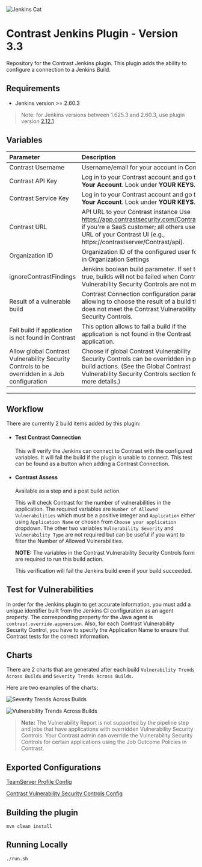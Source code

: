 <!--Jenkins Cat -->
![Jenkins Cat](img/jenkins-cat.png "Jenkins Cat" )

# Contrast Jenkins Plugin - Version 3.3

Repository for the Contrast Jenkins plugin. This plugin adds the ability to configure a connection to a Jenkins Build.

## Requirements
* Jenkins version >= 2.60.3
> Note: for Jenkins versions between 1.625.3 and 2.60.3, use plugin version [2.12.1](https://github.com/jenkinsci/contrast-continuous-application-security-plugin/releases/tag/contrast-continuous-application-security-2.12.1)

## Variables

|**Parameter** | **Description** | **Since** |
|:-------------|:----------------|:----------|
| Contrast Username | Username/email for your account in Contrast | |
| Contrast API Key | Log in to your Contrast account and go to **Your Account**. Look under **YOUR KEYS**. | |
| Contrast Service Key | Log in to your Contrast account and go to **Your Account**. Look under **YOUR KEYS**. | |
| Contrast URL | API URL to your Contrast instance Use https://app.contrastsecurity.com/Contrast/api if you're a SaaS customer; all others use the URL of your Contrast UI (e.g., https://contrastserver/Contrast/api). | |
| Organization ID | Organization ID of the configured user found in Organization Settings | |
| ignoreContrastFindings | Jenkins boolean build parameter. If set to true, builds will not be failed when Contrast Vulnerability Security Controls are not met. | 2.3 |
| Result of a vulnerable build | Contrast Connection configuration parameter allowing to choose the result of a build that does not meet the Contrast Vulnerability Security Controls. | 2.3 |
| Fail build if application is not found in Contrast | This option allows to fail a build if the application is not found in the Contrast application. | 2.4 |
| Allow global Contrast Vulnerability Security Controls to be overridden in a Job configuration | Choose if global Contrast Vulnerability Security Controls can be overridden in post-build actions. (See the Global Contrast Vulnerability Security Controls section for more details.) | 2.5 |

---

## Workflow

There are currently 2 build items added by this plugin:

* #### Test Contrast Connection

    This will verify the Jenkins can connect to Contrast with the configured variables. It will fail the build if the plugin is unable to connect. This test can be found as a button when adding a Contrast Connection.

* #### Contrast Assess

    Available as a step and a post build action.

    This will check Contrast for the number of vulnerabilities in the application. The required variables are `Number of Allowed Vulnerabilities` which must be a positive integer and `Application` either using `Application Name` or chosen from `Choose your application` dropdown. The other two variables `Vulnerability Severity` and `Vulnerability Type` are not required but can be useful if you want to filter the Number of Allowed Vulnerabilities.
    
    **NOTE:** The variables in the Contrast Vulnerability Security Controls form are required to run this build action.
    
    This verification will fail the Jenkins build even if your build succeeded.

## Test for Vulnerabilities

In order for the Jenkins plugin to get accurate information, you must add a unique identifier built from the Jenkins CI configuration as an agent property. The corresponding property for the Java agent is `contrast.override.appversion`. Also, for each Contrast Vulnerability Security Control, you have to specify the Application Name to ensure that Contrast tests for the correct information.

   
## Charts

There are 2 charts that are generated after each build `Vulnerability Trends Across Builds` and `Severity Trends Across Builds`.

Here are two examples of the charts:

![Severity Trends Across Builds](img/severity_trends.png)

![Vulnerability Trends Across Builds](img/vuln_trends.png)

> **Note:** The Vulnerability Report is not supported by the pipeline step and jobs that have applications with overridden Vulnerability Security Controls. Your Contrast admin can override the Vulnerability Security Controls for certain applications using the Job Outcome Policies in Contrast. 

## Exported Configurations

[TeamServer Profile Config](contrastPluginConfig.xml)

[Contrast Vulnerability Security Controls Config](vulnerabilityTrendRecorderConfig.xml)

## Building the plugin

`mvn clean install`

## Running Locally

`./run.sh`

